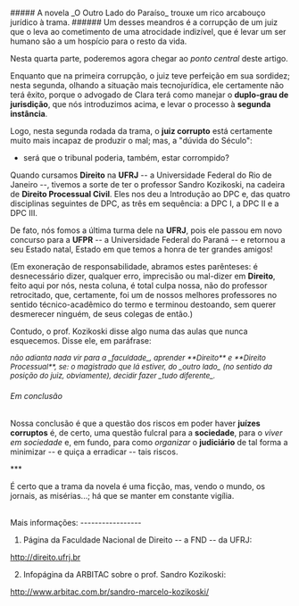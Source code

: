 <br>
##### A novela _O Outro Lado do Paraíso_ trouxe um rico arcabouço jurídico à trama. 
###### Um desses meandros é a corrupção de um juiz que o leva ao cometimento de uma atrocidade indizível, que é levar um ser humano são a um hospício para o resto da vida.
<br>

Nesta quarta parte, poderemos agora chegar ao _ponto central_ deste artigo.

Enquanto que na primeira corrupção, o juiz teve perfeição em sua sordidez; nesta segunda, olhando a situação mais tecnojurídica, ele certamente não terá êxito, porque o advogado de Clara terá como manejar o **duplo-grau de jurisdição**, que nós introduzimos acima, e levar o processo à **segunda instância**.

Logo, nesta segunda rodada da trama, o **juiz corrupto** está certamente muito mais incapaz de produzir o mal; mas, a "dúvida do Século":

- será que o tribunal poderia, também, estar corrompido?

Quando cursamos **Direito** na **UFRJ** -- a Universidade Federal do Rio de Janeiro --, tivemos a sorte de ter o professor Sandro Kozikoski, na cadeira de **Direito Processual Civil**. Eles nos deu a Introdução ao DPC e, das quatro disciplinas seguintes de DPC, as três em sequência: a DPC I, a DPC II e a DPC III.

De fato, nós fomos a última turma dele na **UFRJ**, pois ele passou em novo concurso para a **UFPR**  -- a Universidade Federal do Paraná -- e retornou a seu Estado natal, Estado em que temos a honra de ter grandes amigos!

(Em exoneração de responsabilidade, abramos estes parênteses: é desnecessário dizer, qualquer erro, imprecisão ou mal-dizer em **Direito**, feito aqui por nós, nesta coluna, é total culpa nossa, não do professor retrocitado, que, certamente, foi um de nossos melhores professores no sentido técnico-acadêmico do termo e terminou destoando, sem querer desmerecer ninguém, de seus colegas de então.)

Contudo, o prof. Kozikoski disse algo numa das aulas que nunca esquecemos. Disse ele, em paráfrase:

<cite style="font-size:small">
não adianta nada vir para a _faculdade_, aprender **Direito** e **Direito Processual**, se:
o magistrado que lá estiver, do _outro lado_ (no sentido da posição do juiz, obviamente), decidir fazer _tudo diferente_.
</cite>


###### Em conclusão

Nossa conclusão é que a questão dos riscos em poder haver **juízes corruptos** é, de certo, uma questão fulcral para a **sociedade**, para o _viver em sociedade_ e, em fundo, para como _organizar_ o **judiciário** de tal forma a minimizar -- e quiça a erradicar -- tais riscos.

\*\*\*

É certo que a trama da novela é uma ficção, mas, vendo o mundo, os jornais, as misérias...; há que se manter em constante vigília.


<br>
Mais informações:
-----------------

1) Página da Faculdade Nacional de Direito -- a FND -- da UFRJ:

http://direito.ufrj.br


2) Infopágina da ARBITAC sobre o prof. Sandro Kozikoski:

http://www.arbitac.com.br/sandro-marcelo-kozikoski/
